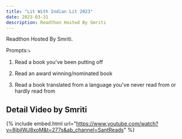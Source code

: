 ```yaml
---
title: "Lit With Indian Lit 2023"
date: 2023-03-31
description: Readthon Hosted By Smriti
---
```


Readthon Hosted By Smriti.

<!-- excerpt -->

Prompts:⤵
1. Read a book you've been putting off 



3. Read an award winning/nominated book 
4. Read a book translated from a language you've never read from or hardly read from



## Detail Video by Smriti
{% include embed.html url="https://www.youtube.com/watch?v=8jbjlWJ8xoM&t=277s&ab_channel=SantReads" %}

